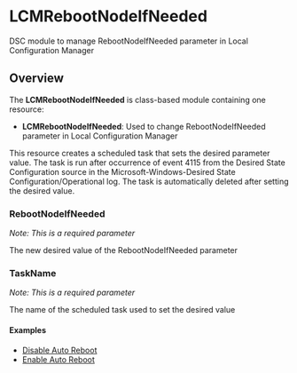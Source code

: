 # LCMRebootNodeIfNeeded
DSC module to manage RebootNodeIfNeeded parameter in Local Configuration Manager 

## Overview ##
The **LCMRebootNodeIfNeeded** is class-based module containing one resource:
- **LCMRebootNodeIfNeeded**: Used to change RebootNodeIfNeeded parameter in Local Configuration Manager

This resource creates a scheduled task that sets the desired parameter value. The task is run after occurrence of event 4115 from the Desired State Configuration source in the Microsoft-Windows-Desired State Configuration/Operational log.
The task is automatically deleted after setting the desired value.

### RebootNodeIfNeeded ###
*Note: This is a required parameter*

The new desired value of the RebootNodeIfNeeded parameter

### TaskName ###
*Note: This is a required parameter*

The name of the scheduled task used to set the desired value

#### Examples

* [Disable Auto Reboot](https://github.com/amrowicki/LCMRebootNodeIfNeeded/blob/master/Examples/1-DisableAutoReboot.ps1)
* [Enable Auto Reboot](https://github.com/amrowicki/LCMRebootNodeIfNeeded/blob/master/Examples/2-EnableAutoReboot.ps1)
